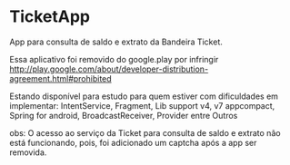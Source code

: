TicketApp
=========
App para consulta de saldo e extrato da Bandeira Ticket.

Essa aplicativo foi removido do google.play por infringir http://play.google.com/about/developer-distribution-agreement.html#prohibited

Estando disponível para estudo para quem estiver com dificuldades em implementar:
     IntentService,
     Fragment,
     Lib support v4, v7 appcompact,
     Spring for android,
     BroadcastReceiver,
     Provider entre
     Outros
     
obs: O acesso ao serviço da Ticket para consulta de saldo e extrato não está funcionando, pois, foi adicionado um captcha após a app ser removida.


     

